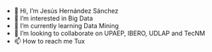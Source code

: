 - 👋 Hi, I’m Jesús Hernández Sánchez
- 👀 I’m interested in Big Data
- 🌱 I’m currently learning Data Mining
- 💞️ I’m looking to collaborate on UPAEP, IBERO, UDLAP and TecNM
- 📫 How to reach me Tux

<!---
jesushs2015/jesushs2015 is a ✨ special ✨ repository because its `README.md` (this file) appears on your GitHub profile.
You can click the Preview link to take a look at your changes.
--->
